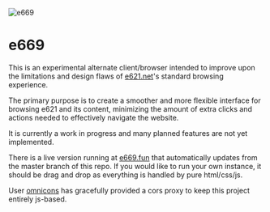 ![e669](https://e669.fun/logosmall.png)

# e669

This is an experimental alternate client/browser intended to improve upon the limitations and design flaws of [e621.net](https://e621.net)'s standard browsing experience.

The primary purpose is to create a smoother and more flexible interface for browsing e621 and its content, minimizing the amount of extra clicks and actions needed to effectively navigate the website.

It is currently a work in progress and many planned features are not yet implemented.

There is a live version running at [e669.fun](https://e669.fun) that automatically updates from the master branch of this repo. If you would like to run your own instance, it should be drag and drop as everything is handled by pure html/css/js.

User [omnicons](https://github.com/omnicons) has gracefully provided a cors proxy to keep this project entirely js-based.
